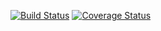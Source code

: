 [![Build Status](https://app.travis-ci.com/bebossi/clean-arch-react.svg?branch=main)](https://app.travis-ci.com/bebossi/clean-arch-react)
[![Coverage Status](https://coveralls.io/repos/github/bebossi/clean-arch-react/badge.svg?branch=main)](https://coveralls.io/github/bebossi/clean-arch-react?branch=main)
